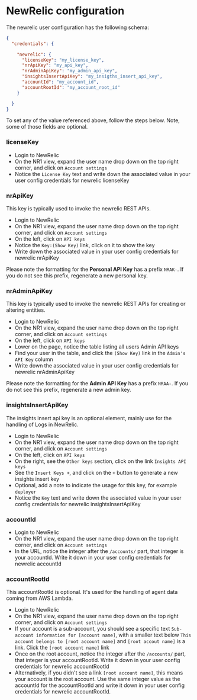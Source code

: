 # NewRelic configuration

The newrelic user configuration has the following schema:

```json
{
  "credentials": {

    "newrelic": {
      "licenseKey": "my_license_key",
      "nrApiKey": "my_api_key",
      "nrAdminApiKey": "my_admin_api_key",
      "insightsInsertApiKey": "my_insigths_insert_api_key",
      "accountId": "my_account_id",
      "accountRootId": "my_account_root_id"
    }

  }
}
```

To set any of the value referenced above, follow the steps below. Note, some of those fields are optional.

### licenseKey

* Login to NewRelic
* On the NR1 view, expand the user name drop down on the top right corner, and click on `Account settings`
* Notice the `License Key` text and write down the associated value in your user config credentials for newrelic licenseKey

### nrApiKey

This key is typically used to invoke the newrelic REST APIs.

* Login to NewRelic
* On the NR1 view, expand the user name drop down on the top right corner, and click on `Account settings`
* On the left, click on `API keys`
* Notice the `Key:(Show Key)` link, click on it to show the key
* Write down the associated value in your user config credentials for newrelic nrApiKey

Please note the formatting for the <b>Personal API Key</b> has a prefix `NRAK-`. If you do not see this prefix, regenerate a new personal key.

### nrAdminApiKey

This key is typically used to invoke the newrelic REST APIs for creating or altering entities. 

* Login to NewRelic
* On the NR1 view, expand the user name drop down on the top right corner, and click on `Account settings`
* On the left, click on `API keys`
* Lower on the page, notice the table listing all users Admin API keys
* Find your user in the table, and click the `(Show Key)` link in the `Admin's API Key` column
* Write down the associated value in your user config credentials for newrelic nrAdminApiKey

Please note the formatting for the <b>Admin API Key</b> has a prefix `NRAA-`. If you do not see this prefix, regenerate a new admin key.

### insightsInsertApiKey

The insights insert api key is an optional element, mainly use for the handling of Logs in NewRelic.

* Login to NewRelic
* On the NR1 view, expand the user name drop down on the top right corner, and click on `Account settings`
* On the left, click on `API keys`
* On the right, see the `Other keys` section, click on the link `Insights API keys`
* See the `Insert Keys +`, and click on the `+` button to generate a new insights insert key
* Optional, add a note to indicate the usage for this key, for example `deployer`
* Notice the `Key` text and write down the associated value in your user config credentials for newrelic insightsInsertApiKey

### accountId

* Login to NewRelic
* On the NR1 view, expand the user name drop down on the top right corner, and click on `Account settings`
* In the URL, notice the integer after the `/accounts/` part, that integer is your accountId. Write it down in your user config credentials for newrelic accountId

### accountRootId

This accountRootId is optional. It's used for the handling of agent data coming from AWS Lambda.

* Login to NewRelic
* On the NR1 view, expand the user name drop down on the top right corner, and click on `Account settings`
* If your account is a sub-account, you should see a specific text `Sub-account information for [account name]`, with a smaller text below `This account belongs to [root account name]` and `[root accout name]` is a link. Click the `[root account name]` link
* Once on the root account, notice the integer after the `/accounts/` part, that integer is your accountRootId. Write it down in your user config credentials for newrelic accountRootId
* Alternatively, if you didn't see a link `[root account name]`, this means your account is the root account. Use the same integer value as the accountId for the accountRootId and write it down in your user config credentials for newrelic accountRootId.
